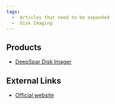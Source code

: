 ```yaml
---
tags:
  -  Articles that need to be expanded
  -  Disk Imaging
---
```

## Products

- [DeepSpar Disk Imager](deepspar_disk_imager.md)

## External Links

- [Official website](https://www.deepspar.com/)

